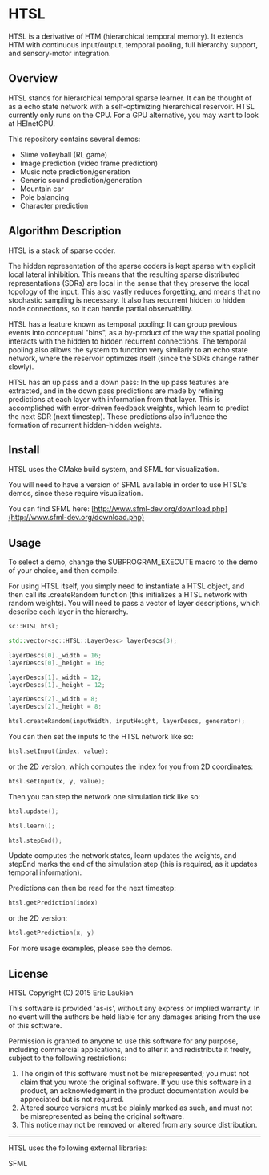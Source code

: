 HTSL
=======

HTSL is a derivative of HTM (hierarchical temporal memory). It extends HTM with continuous input/output, temporal pooling, full hierarchy support, and sensory-motor integration.

Overview
-----------

HTSL stands for hierarchical temporal sparse learner. It can be thought of as a echo state network with a self-optimizing hierarchical reservoir.
HTSL currently only runs on the CPU. For a GPU alternative, you may want to look at HEInetGPU.

This repository contains several demos:
- Slime volleyball (RL game)
- Image prediction (video frame prediction)
- Music note prediction/generation
- Generic sound prediction/generation
- Mountain car
- Pole balancing
- Character prediction

Algorithm Description
-----------

HTSL is a stack of sparse coder.

The hidden representation of the sparse coders is kept sparse with explicit local lateral inhibition. This means that the resulting sparse distributed representations (SDRs) are local in the sense that they preserve the local topology of the input. This also vastly reduces forgetting, and means that no stochastic sampling is necessary. It also has recurrent hidden to hidden node connections, so it can handle partial observability.

HTSL has a feature known as temporal pooling: It can group previous events into conceptual "bins", as a by-product of the way the spatial pooling interacts with the hidden to hidden recurrent connections. The temporal pooling also allows the system to function very similarly to an echo state network, where the reservoir optimizes itself (since the SDRs change rather slowly).

HTSL has an up pass and a down pass: In the up pass features are extracted, and in the down pass predictions are made by refining predictions at each layer with information from that layer. This is accomplished with error-driven feedback weights, which learn to predict the next SDR (next timestep). These predictions also influence the formation of recurrent hidden-hidden weights.

Install
-----------

HTSL uses the CMake build system, and SFML for visualization.

You will need to have a version of SFML available in order to use HTSL's demos, since these require visualization.

You can find SFML here: [http://www.sfml-dev.org/download.php](http://www.sfml-dev.org/download.php)

Usage
-----------

To select a demo, change the SUBPROGRAM_EXECUTE macro to the demo of your choice, and then compile.

For using HTSL itself, you simply need to instantiate a HTSL object, and then call its .createRandom function (this initializes a HTSL network with random weights).
You will need to pass a vector of layer descriptions, which describe each layer in the hierarchy.

```cpp
sc::HTSL htsl;

std::vector<sc::HTSL::LayerDesc> layerDescs(3);

layerDescs[0]._width = 16;
layerDescs[0]._height = 16;

layerDescs[1]._width = 12;
layerDescs[1]._height = 12;

layerDescs[2]._width = 8;
layerDescs[2]._height = 8;

htsl.createRandom(inputWidth, inputHeight, layerDescs, generator);
```

You can then set the inputs to the HTSL network like so:

```cpp
htsl.setInput(index, value);
```

or the 2D version, which computes the index for you from 2D coordinates:

```cpp
htsl.setInput(x, y, value);
```

Then you can step the network one simulation tick like so:

```cpp
htsl.update();

htsl.learn();

htsl.stepEnd();
```

Update computes the network states, learn updates the weights, and stepEnd marks the end of the simulation step (this is required, as it updates temporal information).

Predictions can then be read for the next timestep:

```cpp
htsl.getPrediction(index)
```

or the 2D version:

```cpp
htsl.getPrediction(x, y)
```

For more usage examples, please see the demos.

License
-----------

HTSL
Copyright (C) 2015 Eric Laukien

This software is provided 'as-is', without any express or implied
warranty.  In no event will the authors be held liable for any damages
arising from the use of this software.

Permission is granted to anyone to use this software for any purpose,
including commercial applications, and to alter it and redistribute it
freely, subject to the following restrictions:

1. The origin of this software must not be misrepresented; you must not
	claim that you wrote the original software. If you use this software
	in a product, an acknowledgment in the product documentation would be
	appreciated but is not required.
2. Altered source versions must be plainly marked as such, and must not be
	misrepresented as being the original software.
3. This notice may not be removed or altered from any source distribution.

------------------------------------------------------------------------------

HTSL uses the following external libraries:

SFML

